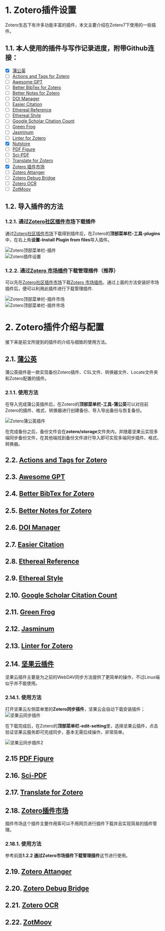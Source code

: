 # 1. Zotero插件设置
Zotero生态下有许多功能丰富的插件，本文主要介绍在Zotero7下使用的一些插件。

## 1.1. 本人使用的插件与写作记录进度，附带Github连接：
- [x] [蒲公英](https://github.com/l0o0/tara/releases/download/v1.0.7/tara.xpi)
- [ ] [Actions and Tags for Zotero](https://github.com/windingwind/zotero-actions-tags/releases/download/v2.1.1/actions-and-tags-for-zotero.xpi)
- [ ] [Awesome GPT](https://gitee.com/MuiseDestiny/plugins/raw/master/zotero-gpt.xpi)
- [ ] [Better BibTex for Zotero](https://github.com/retorquere/zotero-better-bibtex/releases/download/v7.0.36/zotero-better-bibtex-7.0.36.xpi)
- [ ] [Better Notes for Zotero](https://github.com/windingwind/zotero-better-notes/releases/download/v2.5.1/better-notes-for-zotero.xpi)
- [ ] [DOI Manager](https://github.com/bwiernik/zotero-shortdoi/releases/download/v1.5.0/zotero-doi-manager-1.5.0.xpi)
- [ ] [Easier Citation](https://github.com/MuiseDestiny/zotero-citation/releases/download/0.5.0/zotero-citation.xpi)
- [ ] [Ethereal Reference](https://gitee.com/MuiseDestiny/plugins/raw/master/zotero-reference.xpi)
- [ ] [Ethereal Style](https://gitee.com/MuiseDestiny/plugins/raw/master/zotero-style.xpi)
- [ ] [Google Scholar Citation Count](https://github.com/justinribeiro/zotero-google-scholar-citation-count/releases/download/v4.3.0/zotero-google-scholar-citation-count-4.3.0.xpi)
- [ ] [Green Frog](https://github.com/redleafnew/zotero-updateifsE/releases/download/v0.20.2/green-frog.xpi)
- [ ] [Jasminum](https://github.com/l0o0/jasminum/releases/download/v1.1.17/jasminum_1.1.17.xpi)
- [ ] [Linter for Zotero](https://github.com/northword/zotero-format-metadata/releases/download/v1.24.5/linter-for-zotero.xpi)
- [x] [Nutstore](https://github.com/nutstore/zotero-plugin-nutstore/releases/download/v2.0.2/nutstore.xpi)
- [ ] [PDF Figure](https://github.com/MuiseDestiny/zotero-figure/releases/download/0.2.6/zotero-figure.xpi)
- [ ] [Sci-PDF](https://github.com/syt2/zotero-scipdf/releases/download/V1.3.0/sci-pdf.xpi)
- [ ] [Translate for Zotero](https://github.com/windingwind/zotero-pdf-translate/releases/download/v2.2.16/translate-for-zotero.xpi)
- [x] [Zotero 插件市场](https://github.com/syt2/zotero-addons/releases/download/V2.1.1/zotero-addons.xpi)
- [ ] [Zotero Attanger](https://github.com/MuiseDestiny/zotero-attanger/releases/download/1.3.5/zotero-attanger.xpi)
- [ ] [Zotero Debug Bridge](https://github.com/retorquere/zotero-better-bibtex/releases/download/debug-bridge/debug-bridge-1.0.xpi)
- [ ] [Zotero OCR](https://github.com/UB-Mannheim/zotero-ocr/releases/download/0.9.2/zotero-ocr-0.9.2.xpi)
- [ ] [ZotMoov](https://github.com/wileyyugioh/zotmoov/releases/download/1.2.21/zotmoov-1.2.21-fx.xpi)

## 1.2. 导入插件的方法
### 1.2.1. 通过[Zotero社区插件市场](https://zotero-chinese.com/plugins/)下载插件  
通过[Zotero社区插件市场](https://zotero-chinese.com/plugins/)下载得到插件后，在Zotero的**顶部菜单栏-工具-plugins**中，在右上角**设置-Install Plugin from files**导入插件。  

![Zotero顶部菜单栏-插件](./.img/1plugins.png "顶部菜单栏-工具-plugins")  
![Zotero插件设置](./.img/1pluginManager.png "设置-Install Plugin from files")

### 1.2.2. 通过[Zotero 市场插件](https://github.com/syt2/zotero-addons/releases/download/V2.1.1/zotero-addons.xpi)下载管理插件（推荐）
可以先在[Zotero社区插件市场](https://zotero-chinese.com/plugins/)下载[Zotero 市场插件](https://github.com/syt2/zotero-addons/releases/download/V2.1.1/zotero-addons.xpi)。通过上面的方法安装好市场插件后，便可以利用此插件进行下载管理插件.  

![Zotero顶部菜单栏-插件市场](./.img/1topMenu.png "顶部菜单栏-工具-插件市场")  
![Zotero顶部菜单栏-插件市场](./.img/1marketplugin.png "插件市场")

# 2. Zotero插件介绍与配置
接下来是前文所提到的插件的介绍与细致的使用方法。

## 2.1. [蒲公英](https://github.com/l0o0/tara/releases/download/v1.0.7/tara.xpi)
蒲公英插件是一款实现备份Zotero插件、CSL文件、转换器文件、Locate文件夹和Zotero配置的插件。

### 2.1.1. 使用方法
在导入完成蒲公英插件后，在Zotero的**顶部菜单栏-工具-蒲公英**可以对目前Zotero的插件、格式、转换器进行创建备份、导入导出备份与恢复备份。  

![Zotero蒲公英插件](./.img/1蒲公英.png "顶部菜单栏-工具-蒲公英")  

在完成备份之后，备份文件会在**zotero/storage**文件夹内，并随着坚果云实现多端同步备份文件，在其他端找到备份文件进行导入即可实现多端同步插件、格式、转换器。

## 2.2. [Actions and Tags for Zotero](https://github.com/windingwind/zotero-actions-tags/releases/download/v2.1.1/)

## 2.3. [Awesome GPT](https://gitee.com/MuiseDestiny/plugins/raw/master/zotero-gpt.xpi)

## 2.4. [Better BibTex for Zotero](https://github.com/retorquere/zotero-better-bibtex/releases/download/v7.0.36/zotero-better-bibtex-7.0.36.xpi)

## 2.5. [Better Notes for Zotero](https://github.com/windingwind/zotero-better-notes/releases/download/v2.5.1/better-notes-for-zotero.xpi)

## 2.6. [DOI Manager](https://github.com/bwiernik/zotero-shortdoi/releases/download/v1.5.0/zotero-doi-manager-1.5.0.xpi)

## 2.7. [Easier Citation](https://github.com/MuiseDestiny/zotero-citation/releases/download/0.5.0/zotero-citation.xpi)

## 2.8. [Ethereal Reference](https://gitee.com/MuiseDestiny/plugins/raw/master/zotero-reference.xpi)

## 2.9. [Ethereal Style](https://gitee.com/MuiseDestiny/plugins/raw/master/zotero-style.xpi) 

## 2.10. [Google Scholar Citation Count](https://github.com/justinribeiro/zotero-google-scholar-citation-count/releases/download/v4.3.0/zotero-google-scholar-citation-count-4.3.0.xpi)

## 2.11. [Green Frog](https://github.com/redleafnew/zotero-updateifsE/releases/download/v0.20.2/green-frog.xpi)

## 2.12. [Jasminum](https://github.com/l0o0/jasminum/releases/download/v1.1.17/jasminum_1.1.17.xpi)

## 2.13. [Linter for Zotero](https://github.com/northword/zotero-format-metadata/releases/download/v1.24.5/linter-for-zotero.xpi)

## 2.14. [坚果云插件](https://github.com/nutstore/zotero-plugin-nutstore/releases/download/v2.0.2/nutstore.xpi)
坚果云插件主要是为之前的WebDAV同步方法提供了更简单的操作，不过Linux端似乎并不能使用。

### 2.14.1. 使用方法
打开坚果云左侧菜单里的**Zotero同步插件**，坚果云会自动下载安装插件；  
![坚果云同步插件](./.img/1nut1.png "Zotero同步插件")  

在下载完成后，在Zotero的**顶部菜单栏-edit-setting**里，选择坚果云插件，点击验证坚果云服务即可完成同步，基本无需后续操作，非常简单。  

![坚果云同步插件2](./.img/1nut2.png "Zotero同步设置")

## 2.15 [PDF Figure](https://github.com/MuiseDestiny/zotero-figure/releases/download/0.2.6/zotero-figure.xpi)

## 2.16. [Sci-PDF](https://github.com/syt2/zotero-scipdf/releases/download/V1.3.0/sci-pdf.xpi)

## 2.17. [Translate for Zotero](https://github.com/windingwind/zotero-pdf-translate/releases/download/v2.2.16/translate-for-zotero.xpi)

## 2.18. [Zotero插件市场](https://github.com/syt2/zotero-addons/releases/download/V2.1.1/zotero-addons.xpi)
插件市场这个插件主要作用索可以不用网页进行插件下载并且实现简易的插件管理。

### 2.18.1. 使用方法
参考前面**1.2.2 通过Zotero市场插件下载管理插件**这节进行使用。

## 2.19. [Zotero Attanger](https://github.com/MuiseDestiny/zotero-attanger/releases/download/1.3.5/zotero-attanger.xpi)

## 2.20. [Zotero Debug Bridge](https://github.com/retorquere/zotero-better-bibtex/releases/download/debug-bridge/debug-bridge-1.0.xpi)

## 2.21. [Zotero OCR](https://github.com/UB-Mannheim/zotero-ocr/releases/download/0.9.2/zotero-ocr-0.9.2.xpi)

## 2.22. [ZotMoov](https://github.com/wileyyugioh/zotmoov/releases/download/1.2.21/zotmoov-1.2.21-fx.xpi)